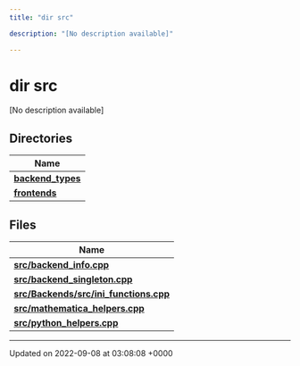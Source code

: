 ```yaml
---
title: "dir src"

description: "[No description available]"

---
```


# dir src

[No description available]

## Directories

| Name           |
| -------------- |
| **[backend_types](/documentation/code/files/dir_b527edc069529a14d3e4c2705eb9d20d/#dir-backend-types)**  |
| **[frontends](/documentation/code/files/dir_77ab0f892136e40173eaae1d6cbb562c/#dir-frontends)**  |

## Files

| Name           |
| -------------- |
| **[src/backend_info.cpp](/documentation/code/files/backend__info_8cpp/#file-src-backend-info-cpp)**  |
| **[src/backend_singleton.cpp](/documentation/code/files/backend__singleton_8cpp/#file-src-backend-singleton-cpp)**  |
| **[src/Backends/src/ini_functions.cpp](/documentation/code/files/backends_2src_2ini__functions_8cpp/#file-src-backends-src-ini-functions-cpp)**  |
| **[src/mathematica_helpers.cpp](/documentation/code/files/mathematica__helpers_8cpp/#file-src-mathematica-helpers-cpp)**  |
| **[src/python_helpers.cpp](/documentation/code/files/python__helpers_8cpp/#file-src-python-helpers-cpp)**  |






-------------------------------

Updated on 2022-09-08 at 03:08:08 +0000
